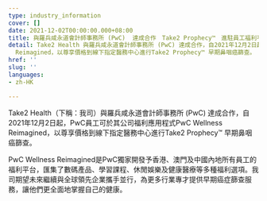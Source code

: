 ```yaml
---
type: industry_information
cover: []
date: 2021-12-02T00:00:00.000+08:00
title: 與羅兵咸永道會計師事務所 (PwC)  達成合作　Take2 Prophecy™　進駐員工福利平台
detail: Take2 Health 與羅兵咸永道會計師事務所 (PwC) 達成合作，自2021年12月2日起，PwC員工可於其公司福利應用程式PwC Wellness
  Reimagined，以尊享價格到線下指定醫務中心進行Take2 Prophecy™ 早期鼻咽癌篩查。
href: ''
slug: ''
languages:
- zh-HK

---
```

Take2 Health（下稱：我司）與羅兵咸永道會計師事務所 (PwC) 達成合作，自2021年12月2日起，PwC員工可於其公司福利應用程式PwC Wellness Reimagined，以尊享價格到線下指定醫務中心進行Take2 Prophecy™ 早期鼻咽癌篩查。

PwC Wellness Reimagined是PwC獨家開發予香港、澳門及中國內地所有員工的福利平台，匯集了數碼產品、學習課程、休閒娛樂及健康醫療等多種福利選項。我司期望未來繼續與全球領先企業攜手並行，為更多行業專才提供早期癌症篩查服務，讓他們更全面地掌握自己的健康。